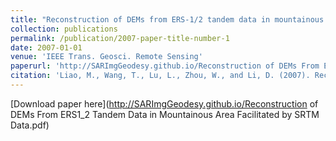 ```yaml
---
title: "Reconstruction of DEMs from ERS-1/2 tandem data in mountainous area facilitated by SRTM data."
collection: publications
permalink: /publication/2007-paper-title-number-1
date: 2007-01-01
venue: 'IEEE Trans. Geosci. Remote Sensing'
paperurl: 'http://SARImgGeodesy.github.io/Reconstruction of DEMs From ERS1_2 Tandem Data in Mountainous Area Facilitated by SRTM Data.pdf'
citation: 'Liao, M., Wang, T., Lu, L., Zhou, W., and Li, D. (2007). Reconstruction of DEMs from ERS-1/2 tandem data in mountainous area facilitated by SRTM data. IEEE Trans. Geosci. Remote Sensing, 45(7), 2325-2335.'
---
```

[Download paper here](http://SARImgGeodesy.github.io/Reconstruction of DEMs From ERS1_2 Tandem Data in Mountainous Area Facilitated by SRTM Data.pdf)
